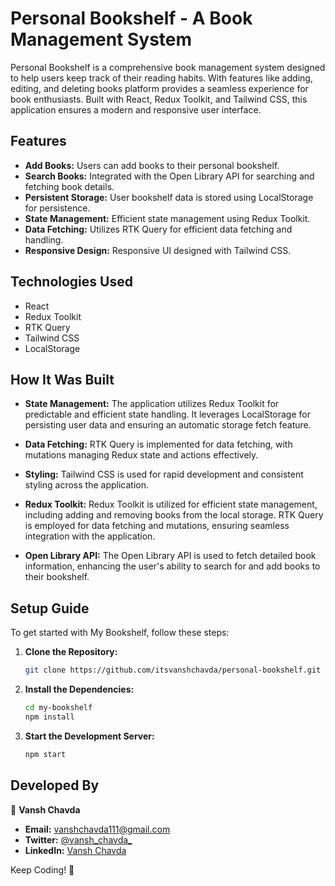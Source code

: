 

# Personal Bookshelf - A Book Management System

Personal Bookshelf is a comprehensive book management system designed to help users keep track of their reading habits. With features like adding, editing, and deleting books platform provides a seamless experience for book enthusiasts. Built with React, Redux Toolkit, and Tailwind CSS, this application ensures a modern and responsive user interface.

## Features

- **Add Books:** Users can add books to their personal bookshelf.
- **Search Books:** Integrated with the Open Library API for searching and fetching book details.
- **Persistent Storage:** User bookshelf data is stored using LocalStorage for persistence.
- **State Management:** Efficient state management using Redux Toolkit.
- **Data Fetching:** Utilizes RTK Query for efficient data fetching and handling.
- **Responsive Design:** Responsive UI designed with Tailwind CSS.

## Technologies Used

- React
- Redux Toolkit
- RTK Query
- Tailwind CSS
- LocalStorage

## How It Was Built

- **State Management:** The application utilizes Redux Toolkit for predictable and efficient state handling. It leverages LocalStorage for persisting user data and ensuring an automatic storage fetch feature.

  
- **Data Fetching:** RTK Query is implemented for data fetching, with mutations managing Redux state and actions effectively.
  
- **Styling:** Tailwind CSS is used for rapid development and consistent styling across the application.

- **Redux Toolkit:** Redux Toolkit is utilized for efficient state management, including adding and removing books from the local storage. RTK Query is employed for data fetching and mutations, ensuring seamless integration with the application.
  
- **Open Library API:** The Open Library API is used to fetch detailed book information, enhancing the user's ability to search for and add books to their bookshelf.

## Setup Guide

To get started with My Bookshelf, follow these steps:

1. **Clone the Repository:**
   ```bash
   git clone https://github.com/itsvanshchavda/personal-bookshelf.git
   ```

2. **Install the Dependencies:**
   ```bash
   cd my-bookshelf
   npm install
   ```

3. **Start the Development Server:**
   ```bash
   npm start
   ```


## Developed By

👤 **Vansh Chavda**
- **Email:** vanshchavda111@gmail.com
- **Twitter:** [@vansh_chavda_](https://twitter.com/vansh_chavda_)
- **LinkedIn:** [Vansh Chavda](https://www.linkedin.com/in/vanshchavda07)

Keep Coding! 🚀